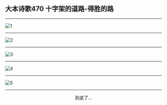 
## 大本诗歌470 十字架的道路-得胜的路
        
<div id="aplayer0"></div>

---

<img alt="1" data-original="https://cdn.jsdelivr.net/gh/k34869/shi/data/d0469/1">

---

<img alt="2" data-original="https://cdn.jsdelivr.net/gh/k34869/shi/data/d0469/2">

---

<img alt="3" data-original="https://cdn.jsdelivr.net/gh/k34869/shi/data/d0469/3">

---

<img alt="4" data-original="https://cdn.jsdelivr.net/gh/k34869/shi/data/d0469/4">

---

<img alt="5" data-original="https://cdn.jsdelivr.net/gh/k34869/shi/data/d0469/5">

---

<p style="text-align: center">到底了...</p>

<script src="/js/dist-view.js"></script>

<script>
MAIN.id = 'd0469';
        
const ap0 = new APlayer({
    container: document.getElementById('aplayer0'),
    volume: 1,
    loop: 'none',
    preload: 'none',
    audio: [{
        name: '大本诗歌470.mp3',
        artist: '大本诗歌',
        url: 'https://res.wx.qq.com/voice/getvoice?mediaid=MzI0NTk3MDM5M18yMjQ3NDkzNDA1',
        cover: '/favicon'
    }]
});
</script>
